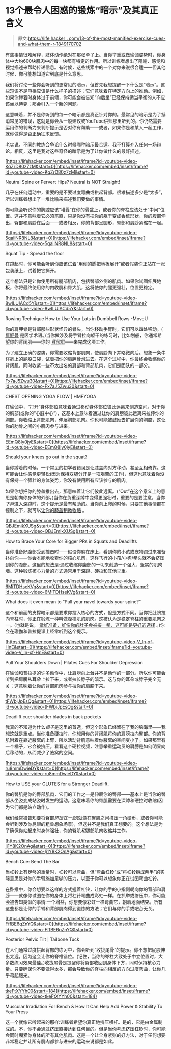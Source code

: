 # 13个最令人困惑的锻炼“暗示”及其真正含义

> 原文:[https://life hacker . com/13-of-the-most-manified-exercise-cues-and-what-them-r-1849170702](https://lifehacker.com/13-of-the-most-perplexing-exercise-cues-and-what-they-r-1849170702)

有些事情很难解释，肢体动作绝对在那张单子上。当你举重或做瑜伽姿势时，你身体中大约600块肌肉中的每一块都有特定的作用。所以训练者想出了隐喻、感觉和视觉描述来帮助传递信息。有时候，这些线索中的一个对你来说很合适——但其他时候，你可能想知道它到底是什么意思。

我们将讨论一些你会听到的更常见的暗示，但首先我想提醒一下什么是“暗示”。这些短语不是电梯应该是什么样子的描述；它们意味着在特定方向上的推动。例如，如果你蹲着时身体过于前倾，你可能会被告知“向后坐”已经保持适当平衡的人不应该坐以待毙；那会引入一个新的问题。

这意味着，并不是你听到的每一个暗示都是真正针对你的。最常见的暗示是为了抵消常见的错误，这就是你会从一般建议或YouTube讲师那里听到的。你仍然需要运用你的判断力来判断提示是否对你有帮助——或者，如果你是和某人一起工作，就你做得是否正确征求反馈。

老实说，不同的教练会争论什么时候哪种暗示最合适。我不打算介入任何一场辩论。相反，这里是我对这些奇怪的暗示是为了让你做什么的最好描述。

 [https://lifehacker.com/embed/inset/iframe?id=youtube-video-KqZrD80z7zM&start=0](https://lifehacker.com/embed/inset/iframe?id=youtube-video-KqZrD80z7zM&start=0)

<figcaption class="sc-1ptbguh-0 hxeMec caption">Neutral Spine or Pervert Hips? Neutral is NOT Straight!</figcaption> 

几乎在任何运动中，重要的是不要过度弯曲或拱起背部。很难描述多少是“太多”，所以训练者想出了一堆比喻来描述我们要做的事情。

你可能会听说你的胸腔应该“堆叠”在你的骨盆上，或者你的脊柱应该处于“中间”位置。这并不意味着它必须笔直，只是你没有把你的躯干变成香蕉形状，你的腹部伸出，臀部和肩膀在后面——或者相反，你的背部呈圆形，臀部和肩膀紧缩在一起。

 [https://lifehacker.com/embed/inset/iframe?id=youtube-video-5qaiiNR8NL8&start=0](https://lifehacker.com/embed/inset/iframe?id=youtube-video-5qaiiNR8NL8&start=0)

<figcaption class="sc-1ptbguh-0 hxeMec caption">Squat Tip - Spread the floor</figcaption> 

在蹲起时，你可能会听到你应该试着“用你的脚把地板展开”或者假装你正站在一张包装纸上，试着把它撕开。

这个想法只是让你使用所有腿部肌肉，包括臀部外侧的肌肉。如果你试图伸展地板，你将最终使用你的内收肌和臀大肌，这将使你的腿更强壮，位置更稳定。

 [https://lifehacker.com/embed/inset/iframe?id=youtube-video-8wILUIACd5Y&start=0](https://lifehacker.com/embed/inset/iframe?id=youtube-video-8wILUIACd5Y&start=0)

<figcaption class="sc-1ptbguh-0 hxeMec caption">Rowing Technique How to Use Your Lats in Dumbbell Rows -MoveU</figcaption> 

你的肩胛骨是背部那些形状怪异的骨头，当你移动手臂时，它们可以四处移动。( [肩胛骨](https://en.wikipedia.org/wiki/Scapula) 是医学术语。)当你做涉及将手臂拉向躯干的练习时，比如划船，你通常希望你的背阔肌——你的 [*背阔肌*](https://www.kenhub.com/en/library/anatomy/latissimus-dorsi-muscle)——来完成这项工作。

为了建立正确的姿势，你需要收缩背部肌肉，使肩膀向下并略微向后。想象一条牛仔裤上的屁股口袋，试着把你的肩胛骨滑进去。在这个过程中，你最终会收缩你的背阔肌，同时收紧一些不太出名的肩部和背部肌肉，它们是团队的一部分。

 [https://lifehacker.com/embed/inset/iframe?id=youtube-video-Fx7aJ5Zwu30&start=0](https://lifehacker.com/embed/inset/iframe?id=youtube-video-Fx7aJ5Zwu30&start=0)

<figcaption class="sc-1ptbguh-0 hxeMec caption">CHEST OPENING YOGA FLOW | HMFYOGA</figcaption> 

在瑜伽中，“打开”身体部位意味着通过移动身体部位彼此远离来创造空间。对于你的胸部(或你的“心脏中心”)，这基本上意味着通过让你的肩膀彼此远离来拉伸你的胸部。你收缩上背部肌肉，伸展胸部肌肉。你也可能被鼓励去扩展你的胸腔，这让你的肋骨之间的小肌肉参与进来。

 [https://lifehacker.com/embed/inset/iframe?id=youtube-video-EEmQ8Iy0jyE&start=0](https://lifehacker.com/embed/inset/iframe?id=youtube-video-EEmQ8Iy0jyE&start=0)

<figcaption class="sc-1ptbguh-0 hxeMec caption">Should your knees go out in the squat?</figcaption> 

当你蹲着的时候，一个常见的初学者错误是让膝盖向对方移动，甚至互相倚靠。这可能会让你感觉更轻松(因为保持双腿分开是一项艰苦的工作)，但这也意味着你没有保持一个强壮的身体姿势，你没有使用所有应该参与的肌肉。

如果你想把你的膝盖推出去，那意味着让它们彼此远离。(“Out”在这个意义上的意思是朝向你身体的外部。)当你在负重深蹲中变得更强壮时，重要的是要注意，当你*下降*进入深蹲时，这个提示是最有帮助的。当你向上爬的时候，只要其他事情都在控制之下，就可以[让你的膝盖稍微收缩](https://thebarbellphysio.com/knee-valgus-always-bad-weight-lifting/) 。

 [https://lifehacker.com/embed/inset/iframe?id=youtube-video-QBJEmikXUSg&start=0](https://lifehacker.com/embed/inset/iframe?id=youtube-video-QBJEmikXUSg&start=0)

<figcaption class="sc-1ptbguh-0 hxeMec caption">How to Brace Your Core for Bigger PRs in Squats and Deadlifts</figcaption> 

当你准备好腹部受到撞击时——假设你躺在床上，看到你的小孩或宠物跑过来准备扑向你——你会本能地收紧你的核心肌肉，这样飞行的小孩/小狗/拳头就不会挤压到你的腹部。这里的想法是:通过收缩你腹部的一切来创造一个强大、坚实的肌肉墙。这种锻炼核心力量的方式通常用于深蹲、硬拉和其他举重。

 [https://lifehacker.com/embed/inset/iframe?id=youtube-video-6MiTDHseKVg&start=0](https://lifehacker.com/embed/inset/iframe?id=youtube-video-6MiTDHseKVg&start=0)

<figcaption class="sc-1ptbguh-0 hxeMec caption">What does it even mean to “Pull your navel towards your spine?”</figcaption> 

这个和前面的支撑暗示都是要求你投入核心的方式，但是方式不同。当你把肚脐拉向脊柱时，你正在锻炼一种叫做腹横肌的肌肉。这被认为是稳定脊柱的重要肌肉之一。(也就是说， [做好准备，好像你的肚子会被揍一拳，这可能是更好的选择](https://lifehacker.com/what-does-engage-your-core-even-mean-1847019971) 。)你会在瑜伽和普拉提课上经常听到这个提示。

 [https://lifehacker.com/embed/inset/iframe?id=youtube-video-V_In-xf-HnE&start=0](https://lifehacker.com/embed/inset/iframe?id=youtube-video-V_In-xf-HnE&start=0)

<figcaption class="sc-1ptbguh-0 hxeMec caption">Pull Your Shoulders Down | Pilates Cues For Shoulder Depression</figcaption> 

在瑜伽和普拉提的许多动作中，让肩膀向上耸并不是动作的一部分。所以你可能会听到把肩膀从耳朵上拉下来，或者拉长脖子的暗示。这与你的耳朵或脖子完全无关；这意味着让你的背部肌肉参与拉你的肩膀下来。

 [https://lifehacker.com/embed/inset/iframe?id=youtube-video-tFWbjJpEsQg&start=0](https://lifehacker.com/embed/inset/iframe?id=youtube-video-tFWbjJpEsQg&start=0)

<figcaption class="sc-1ptbguh-0 hxeMec caption">Deadlift cue: shoulder blades in back pockets</figcaption> 

我真的不知道为什么*橙子*是这里的首选，但这个形象已经留在了我的脑海里——我想这就是重点。当你准备硬拉时，你想用你的背阔肌将你的肩膀拉向臀部。你的背肌附着在靠近腋窝的上臂，所以活动背肌意味着你腋窝的空间变小了。如果那里有一个橘子，它会被挤压。看看这个硬拉视频，注意举重运动员的肩膀是如何明显向后移动的，从而减少了腋窝的空间。

 [https://lifehacker.com/embed/inset/iframe?id=youtube-video-ru8mmDwieDY&start=0](https://lifehacker.com/embed/inset/iframe?id=youtube-video-ru8mmDwieDY&start=0)

<figcaption class="sc-1ptbguh-0 hxeMec caption">How to USE your GLUTES for a Stronger Deadlift.</figcaption> 

你的臀肌是你的臀部肌肉，它们的工作之一是伸展你的臀部——基本上是当你的臀部从坐姿变成站姿时发生的运动。这意味着你的臀肌需要在深蹲和硬拉时收缩(因为它们都是站立动作)。

我们经常被告知要将臀部*挤压在一起*(就像在臀肌之间挤压一角硬币，或者你可能会听到涉及你屁眼的粗鲁想象场景)，但这并不是我们真正想要的。这个想法是为了确保你站起来时身体强壮，你的臀肌*和*腿部肌肉收缩并工作。

 [https://lifehacker.com/embed/inset/iframe?id=youtube-video-Ij1Y8K2OnAg&start=0](https://lifehacker.com/embed/inset/iframe?id=youtube-video-Ij1Y8K2OnAg&start=0)

<figcaption class="sc-1ptbguh-0 hxeMec caption">Bench Cue: Bend The Bar</figcaption> 

当杠铃上有足够的重量时，杠铃可以弯曲，但“弯曲杠铃”或“将杠铃掰成两半”的实际意思是对你的手臂施加足够的压力，以至于你可以想象你正在试图弯曲杠铃。

在卧推中，你会想要以这样的方式握着杠铃，让你的手的小指侧朝向你的背部和肩膀——就像你试图在你的身体上将杠铃弯曲成彩虹一样。在抓举或挤压中，你可能会被告知类似的事情:一个增益，你想要像彩虹一样弯曲它，朝着地面结束。所有这些都是让你的手臂和背部肌肉得到锻炼的方法；它们与你的手或吧台无关。

 [https://lifehacker.com/embed/inset/iframe?id=youtube-video-FffBE6qZnYQ&start=0](https://lifehacker.com/embed/inset/iframe?id=youtube-video-FffBE6qZnYQ&start=0)

<figcaption class="sc-1ptbguh-0 hxeMec caption">Posterior Pelvic Tilt | Tailbone Tuck</figcaption> 

在人们通常过度拱起背部的练习中，你会听到“收拢尾骨”的提示。你不想把屁股伸出太远，因为这会让你的脊椎错位。(记住，当你的脊柱大致处于中立位置时，大多数练习效果最佳。)收拢尾骨是提醒你将臀部收回到身体下方，同时保持核心力量。只要确保你不要做得太多，那会导致你的脊柱向相反的方向过度弯曲，让你几乎弓起腰来。

 [https://lifehacker.com/embed/inset/iframe?id=youtube-video-tkeFtXYYh00&start=184](https://lifehacker.com/embed/inset/iframe?id=youtube-video-tkeFtXYYh00&start=184)

<figcaption class="sc-1ptbguh-0 hxeMec caption">Muscular Irradiation For Bench & How It Can Help Add Power & Stability To Your Press</figcaption> 

这一个就像它听起来的那样:训练者希望你真正地挤压横杆。是的，它是由金属制成的。不，你不会通过挤压直接达到任何目的。但是当你考虑挤压杠铃时，你可能会同时绷紧你身体的所有其他肌肉。这是一个让全身紧张的好方法，对于任何想要非常稳定并让所有肌肉都参与进来的运动来说都是如此。